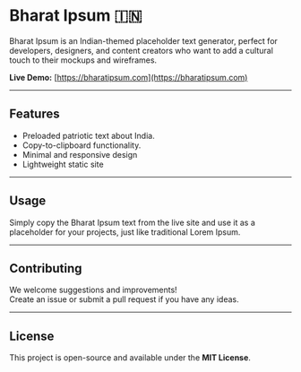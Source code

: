 # Bharat Ipsum 🇮🇳

Bharat Ipsum is an Indian-themed placeholder text generator, perfect for developers, designers, and content creators who want to add a cultural touch to their mockups and wireframes.  

**Live Demo:** [https://bharatipsum.com](https://bharatipsum.com)  

---

## Features
- Preloaded patriotic text about India.
- Copy-to-clipboard functionality.
- Minimal and responsive design
- Lightweight static site

---

## Usage
Simply copy the Bharat Ipsum text from the live site and use it as a placeholder for your projects, just like traditional Lorem Ipsum.

---

## Contributing
We welcome suggestions and improvements!  
Create an issue or submit a pull request if you have any ideas.

---

## License
This project is open-source and available under the **MIT License**.

